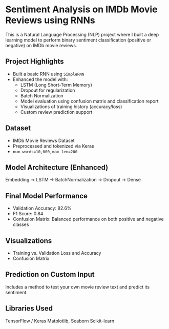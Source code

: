 # Sentiment Analysis on IMDb Movie Reviews using RNNs

This is a Natural Language Processing (NLP) project where I built a deep learning model to perform binary sentiment classification (positive or negative) on IMDb movie reviews.

## Project Highlights

- Built a basic RNN using `SimpleRNN`
- Enhanced the model with:
  - LSTM (Long Short-Term Memory)
  - Dropout for regularization
  - Batch Normalization
  - Model evaluation using confusion matrix and classification report
  - Visualizations of training history (accuracy/loss)
  - Custom review prediction support

## Dataset
- IMDb Movie Reviews Dataset  
- Preprocessed and tokenized via Keras  
- `num_words=10,000`, `max_len=200`

## Model Architecture (Enhanced)
Embedding → LSTM → BatchNormalization → Dropout → Dense

## Final Model Performance
- Validation Accuracy: 82.6%
- F1 Score: 0.84
- Confusion Matrix: Balanced performance on both positive and negative classes

## Visualizations
- Training vs. Validation Loss and Accuracy
- Confusion Matrix

## Prediction on Custom Input
Includes a method to test your own movie review text and predict its sentiment.

## Libraries Used
TensorFlow / Keras
Matplotlib, Seaborn
Scikit-learn

